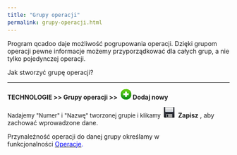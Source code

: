 ```yaml
---
title: "Grupy operacji"
permalink: grupy-operacji.html 
---
```

Program qcadoo daje możliwość pogrupowania operacji. Dzięki grupom operacji pewne informacje możemy przyporządkować dla całych grup, a nie tylko pojedynczej operacji.

Jak stworzyć grupę operacji?&nbsp;

* * *

**TECHNOLOGIE \>\> Grupy operacji \>\>&nbsp;**
 **![](/images/dodaj%20nowy.png)&nbsp;Dodaj nowy&nbsp;**

  

<font size="2">Nadajemy "Numer" i "Nazwę" tworzonej grupie i klikamy</font>&nbsp; ![](/images/saveIcon24.png)&nbsp; **Zapisz** , aby zachować wprowadzone dane.

  

Przynależność operacji do danej grupy określamy w funkcjonalności&nbsp;<font color="#0000ff"><a href="/operacje"><font color="#0000ff">Operacje</font></a>.</font>

  

